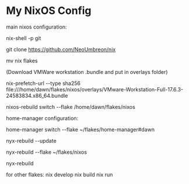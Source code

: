 # My NixOS Config

main nixos configuration:

nix-shell -p git

git clone https://github.com/NeoUmbreon/nix

mv nix flakes

(Download VMWare workstation .bundle and put in overlays folder)

nix-prefetch-url --type sha256 file:///home/dawn/flakes/nixos/overlays/VMware-Workstation-Full-17.6.3-24583834.x86_64.bundle

nixos-rebuild switch --flake /home/dawn/flakes/nixos


home-manager configuration:

home-manager switch --flake ~/flakes/home-manager#dawn

nyx-rebuild --update 

nyx-rebuild --flake ~/flakes/nixos

nyx-rebuild


for other flakes:
nix develop
nix build
nix run
